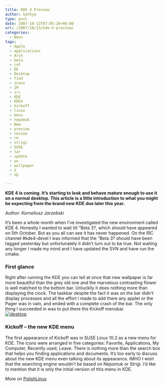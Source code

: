 ```yaml
---
title: KDE 4 Preview
author: Sathya
type: post
date: 2007-10-13T07:05:26+00:00
url: /2007/10/13/kde-4-preview/
categories:
  - News
tags:
  - Apple
  - applications
  - Arch
  - beta
  - cat
  - DE
  - Desktop
  - find
  - icons
  - IM
  - irc
  - KDE
  - KDE4
  - kickoff
  - linux
  - menu
  - nepomuk
  - New
  - preview
  - review
  - rm
  - strigi
  - SUSE
  - tar
  - update
  - ux
  - wallpaper
  - X
  - xp

---
```

**KDE 4 is coming. It’s starting to look and behave mature enough to use it on a normal desktop. This article is a little introduction to what you might be expecting from the brand new KDE due later this year.**

<span id="more-378"></span>

_Author: Korneliusz Jarzebski_

It’s been a whole month when I’ve investigated the new environment called KDE 4. Honestly I wanted to wait till “Beta 3?, which should have appeared on 5th October. But as you all can see it has never happened. On the IRC channel #kde4-devel I was informed that the “Beta 3? should have been tagged yesterday but unfortunately it didn’t turn out to be true. Not waiting any longer I made my mind and I have updated the SVN and have run the cmake.

### First glance

<p class="img-center">
  Right after running the KDE you can tell at once that new wallpaper is far more beautiful than the grey old one and the marvelous contrasting flower is well matched to the bottom bar. Unluckily it does nothing more than displaying the clock. The taskbar despite the fact it was on the bar didn’t display processes and all the effort I made to add there any applet or the Pager was in vain, and ended with a complete crash of the bar. The only thing I succeeded in was to put there the Kickoff menubar.<br /> <a href="https://polishlinux.org/reviews/kde4/pulpit.png"><img src="https://polishlinux.org/reviews/kde4/pulpit_thumb.png" alt="desktop" /></a>
</p>

### Kickoff &#8211; the new KDE menu

The first appearance of Kickoff was in SUSE Linux 10.2 as a new menu for KDE. The icons were arranged in five categories: Favorite, Applications, My Computer, Recently used, Leave. There is nothing more than the search box that helps you finding applications and documents. It’s too early to discuss about the new KDE menu even talking about its appearance. IMHO I wish that the searching engine wouldn’t be based on Nepomuk or Strigi. I’d like to mention that it is only the initial version of this menu in KDE.

More on [PolishLinux][1]

<p class="img-center">
  &nbsp;
</p>

 [1]: https://polishlinux.org/kde/kde-4-preview-rev-723381/
